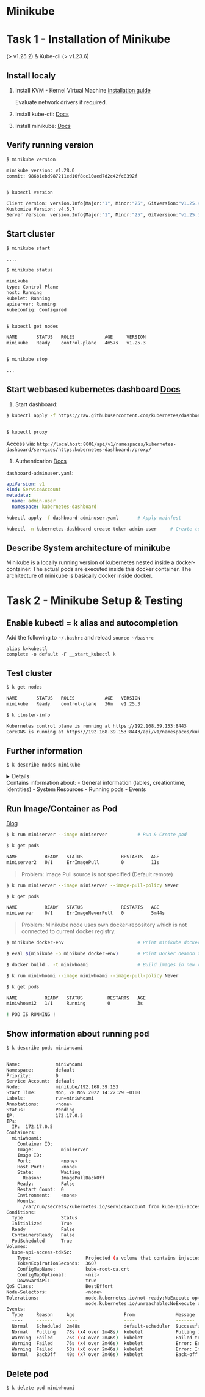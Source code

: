 # Minikube

# Task 1 - Installation of Minikube

(> v1.25.2)  & Kube-cli (> v1.23.6)

## Install localy 

1. Install KVM - Kernel Virtual Machine [Installation guide](https://linuxhint.com/install-kvm-ubuntu-22-04/)

    Evaluate network drivers if required.

2. Install kube-ctl: [Docs](https://kubernetes.io/de/docs/tasks/tools/install-minikube/)

3. Install minikube: [Docs](https://kubernetes.io/de/docs/tasks/tools/install-minikube/)


## Verify running version

```bash
$ minikube version

minikube version: v1.28.0
commit: 986b1ebd987211ed16f8cc10aed7d2c42fc8392f


$ kubectl version 

Client Version: version.Info{Major:"1", Minor:"25", GitVersion:"v1.25.4", GitCommit:"872a965c6c6526caa949f0c6ac028ef7aff3fb78", GitTreeState:"clean", BuildDate:"2022-11-09T13:36:36Z", GoVersion:"go1.19.3", Compiler:"gc", Platform:"linux/amd64"}
Kustomize Version: v4.5.7
Server Version: version.Info{Major:"1", Minor:"25", GitVersion:"v1.25.3", GitCommit:"434bfd82814af038ad94d62ebe59b133fcb50506", GitTreeState:"clean", BuildDate:"2022-10-12T10:49:09Z", GoVersion:"go1.19.2", Compiler:"gc", Platform:"linux/amd64"}
```

## Start cluster

```bash
$ minikube start

....

$ minikube status 

minikube
type: Control Plane
host: Running
kubelet: Running
apiserver: Running
kubeconfig: Configured


$ kubectl get nodes

NAME       STATUS   ROLES           AGE     VERSION
minikube   Ready    control-plane   4m57s   v1.25.3


$ minikube stop

...
```

## Start webbased kubernetes dashboard [Docs](https://kubernetes.io/docs/tasks/access-application-cluster/web-ui-dashboard/)

1. Start dashboard:

```bash
$ kubectl apply -f https://raw.githubusercontent.com/kubernetes/dashboard/v2.6.1/aio/deploy/recommended.yaml


$ kubectl proxy
```

Access via: `http://localhost:8001/api/v1/namespaces/kubernetes-dashboard/services/https:kubernetes-dashboard:/proxy/`

1. Authentication [Docs](https://github.com/kubernetes/dashboard/blob/master/docs/user/access-control/creating-sample-user.md)

`dashboard-adminuser.yaml`:
```yaml
apiVersion: v1
kind: ServiceAccount
metadata:
  name: admin-user
  namespace: kubernetes-dashboard
```

```bash
kubectl apply -f dashboard-adminuser.yaml       # Apply mainfest

kubectl -n kubernetes-dashboard create token admin-user     # Create token, use to access dashboard
```

## Describe System architecture of minikube

Minikube is a locally running version of kubernetes nested inside a docker-container.
The actual pods are executed inside this docker container.
The architecture of minikube is basically docker inside docker.


# Task 2 - Minikube Setup & Testing

## Enable kubectl = k alias and autocompletion

Add the following to `~/.bashrc` and reload `source ~/bashrc`

```
alias k=kubectl
complete -o default -F __start_kubectl k
```

## Test cluster

```bash
$ k get nodes

NAME       STATUS   ROLES           AGE   VERSION
minikube   Ready    control-plane   36m   v1.25.3

$ k cluster-info 

Kubernetes control plane is running at https://192.168.39.153:8443
CoreDNS is running at https://192.168.39.153:8443/api/v1/namespaces/kube-system/services/kube-dns:dns/proxy

```

## Further information


```
$ k describe nodes minikube
```

<details>
    </br>
    
        Name:               minikube
        Roles:              control-plane
        Labels:             beta.kubernetes.io/arch=amd64
                            beta.kubernetes.io/os=linux
                            kubernetes.io/arch=amd64
                            kubernetes.io/hostname=minikube
                            kubernetes.io/os=linux
                            minikube.k8s.io/commit=986b1ebd987211ed16f8cc10aed7d2c42fc8392f
                            minikube.k8s.io/name=minikube
                            minikube.k8s.io/primary=true
                            minikube.k8s.io/updated_at=2022_11_28T13_17_05_0700
                            minikube.k8s.io/version=v1.28.0
                            node-role.kubernetes.io/control-plane=
                            node.kubernetes.io/exclude-from-external-load-balancers=
        Annotations:        kubeadm.alpha.kubernetes.io/cri-socket: unix:///var/run/cri-dockerd.sock
                            node.alpha.kubernetes.io/ttl: 0
                            volumes.kubernetes.io/controller-managed-attach-detach: true
        CreationTimestamp:  Mon, 28 Nov 2022 13:17:02 +0100
        Taints:             <none>
        Unschedulable:      false
        Lease:
        HolderIdentity:  minikube
        AcquireTime:     <unset>
        RenewTime:       Mon, 28 Nov 2022 13:54:45 +0100
        Conditions:
        Type             Status  LastHeartbeatTime                 LastTransitionTime                Reason                       Message
        ----             ------  -----------------                 ------------------                ------                       -------
        MemoryPressure   False   Mon, 28 Nov 2022 13:52:06 +0100   Mon, 28 Nov 2022 13:17:01 +0100   KubeletHasSufficientMemory   kubelet has sufficient memory available
        DiskPressure     False   Mon, 28 Nov 2022 13:52:06 +0100   Mon, 28 Nov 2022 13:17:01 +0100   KubeletHasNoDiskPressure     kubelet has no disk pressure
        PIDPressure      False   Mon, 28 Nov 2022 13:52:06 +0100   Mon, 28 Nov 2022 13:17:01 +0100   KubeletHasSufficientPID      kubelet has sufficient PID available
        Ready            True    Mon, 28 Nov 2022 13:52:06 +0100   Mon, 28 Nov 2022 13:17:05 +0100   KubeletReady                 kubelet is posting ready status
        Addresses:
        InternalIP:  192.168.39.153
        Hostname:    minikube
        Capacity:
        cpu:                2
        ephemeral-storage:  17784752Ki
        hugepages-2Mi:      0
        memory:             5823240Ki
        pods:               110
        Allocatable:
        cpu:                2
        ephemeral-storage:  17784752Ki
        hugepages-2Mi:      0
        memory:             5823240Ki
        pods:               110
        System Info:
        Machine ID:                 c17d4c463e814d02abc95ae38cff2918
        System UUID:                c17d4c46-3e81-4d02-abc9-5ae38cff2918
        Boot ID:                    a183d048-9bdd-49f2-a386-d95fc7c95165
        Kernel Version:             5.10.57
        OS Image:                   Buildroot 2021.02.12
        Operating System:           linux
        Architecture:               amd64
        Container Runtime Version:  docker://20.10.20
        Kubelet Version:            v1.25.3
        Kube-Proxy Version:         v1.25.3
        PodCIDR:                      10.244.0.0/24
        PodCIDRs:                     10.244.0.0/24
        Non-terminated Pods:          (9 in total)
        Namespace                   Name                                          CPU Requests  CPU Limits  Memory Requests  Memory Limits  Age
        ---------                   ----                                          ------------  ----------  ---------------  -------------  ---
        kube-system                 coredns-565d847f94-zgmvz                      100m (5%)     0 (0%)      70Mi (1%)        170Mi (2%)     37m
        kube-system                 etcd-minikube                                 100m (5%)     0 (0%)      100Mi (1%)       0 (0%)         37m
        kube-system                 kube-apiserver-minikube                       250m (12%)    0 (0%)      0 (0%)           0 (0%)         37m
        kube-system                 kube-controller-manager-minikube              200m (10%)    0 (0%)      0 (0%)           0 (0%)         37m
        kube-system                 kube-proxy-lbgtk                              0 (0%)        0 (0%)      0 (0%)           0 (0%)         37m
        kube-system                 kube-scheduler-minikube                       100m (5%)     0 (0%)      0 (0%)           0 (0%)         37m
        kube-system                 storage-provisioner                           0 (0%)        0 (0%)      0 (0%)           0 (0%)         37m
        kubernetes-dashboard        dashboard-metrics-scraper-64bcc67c9c-8sqr7    0 (0%)        0 (0%)      0 (0%)           0 (0%)         29m
        kubernetes-dashboard        kubernetes-dashboard-66c887f759-c2vbh         0 (0%)        0 (0%)      0 (0%)           0 (0%)         29m
        Allocated resources:
        (Total limits may be over 100 percent, i.e., overcommitted.)
        Resource           Requests    Limits
        --------           --------    ------
        cpu                750m (37%)  0 (0%)
        memory             170Mi (2%)  170Mi (2%)
        ephemeral-storage  0 (0%)      0 (0%)
        hugepages-2Mi      0 (0%)      0 (0%)
        Events:
        Type    Reason                   Age                From             Message
        ----    ------                   ----               ----             -------
        Normal  Starting                 37m                kube-proxy       
        Normal  Starting                 29m                kube-proxy       
        Normal  Starting                 37m                kubelet          Starting kubelet.
        Normal  NodeHasSufficientMemory  37m (x3 over 37m)  kubelet          Node minikube status is now: NodeHasSufficientMemory
        Normal  NodeHasNoDiskPressure    37m (x3 over 37m)  kubelet          Node minikube status is now: NodeHasNoDiskPressure
        Normal  NodeHasSufficientPID     37m (x3 over 37m)  kubelet          Node minikube status is now: NodeHasSufficientPID
        Normal  NodeAllocatableEnforced  37m                kubelet          Updated Node Allocatable limit across pods
        Normal  NodeHasNoDiskPressure    37m                kubelet          Node minikube status is now: NodeHasNoDiskPressure
        Normal  NodeAllocatableEnforced  37m                kubelet          Updated Node Allocatable limit across pods
        Normal  NodeHasSufficientMemory  37m                kubelet          Node minikube status is now: NodeHasSufficientMemory
        Normal  NodeHasSufficientPID     37m                kubelet          Node minikube status is now: NodeHasSufficientPID
        Normal  NodeReady                37m                kubelet          Node minikube status is now: NodeReady
        Normal  Starting                 37m                kubelet          Starting kubelet.
        Normal  RegisteredNode           37m                node-controller  Node minikube event: Registered Node minikube in Controller
        Normal  Starting                 29m                kubelet          Starting kubelet.
        Normal  NodeHasSufficientMemory  29m (x8 over 29m)  kubelet          Node minikube status is now: NodeHasSufficientMemory
        Normal  NodeHasNoDiskPressure    29m (x8 over 29m)  kubelet          Node minikube status is now: NodeHasNoDiskPressure
        Normal  NodeHasSufficientPID     29m (x7 over 29m)  kubelet          Node minikube status is now: NodeHasSufficientPID
        Normal  NodeAllocatableEnforced  29m                kubelet          Updated Node Allocatable limit across pods
        Normal  RegisteredNode           29m                node-controller  Node minikube event: Registered Node minikube in Controller
    

</details>
Contains information about:
- General information (lables, creationtime, identities)
- System Resources
- Running pods
- Events


## Run Image/Container as Pod 

[Blog](https://medium.com/swlh/how-to-run-locally-built-docker-images-in-kubernetes-b28fbc32cc1d)

```bash
$ k run miniserver --image miniserver           # Run & Create pod

$ k get pods

NAME          READY   STATUS              RESTARTS   AGE
miniserver2   0/1     ErrImagePull        0          11s
```
> Problem: Image Pull source is not specified (Default remote)

```bash
$ k run miniserver --image miniserver --image-pull-policy Never

$ k get pods

NAME          READY   STATUS              RESTARTS   AGE
miniserver    0/1     ErrImageNeverPull   0          5m44s
```
> Problem: Minikube node uses own docker-repository which is not connected to current docker registry.

```bash
$ minikube docker-env                           # Print minikube docker-repo

$ eval $(minikube -p minikube docker-env)       # Point Docker deamon to current minikube internal Docker registry (only temporary exported variables!)

$ docker build . -t miniwhoami                  # Build images in new registry

$ k run miniwhoami --image miniwhoami --image-pull-policy Never

$ k get pods 

NAME          READY   STATUS         RESTARTS   AGE
miniwhoami2   1/1     Running        0          3s

! POD IS RUNNING !
```

## Show information about running pod

```bash
$ k describe pods miniwhoami


Name:             miniwhoami
Namespace:        default
Priority:         0
Service Account:  default
Node:             minikube/192.168.39.153
Start Time:       Mon, 28 Nov 2022 14:22:29 +0100
Labels:           run=miniwhoami
Annotations:      <none>
Status:           Pending
IP:               172.17.0.5
IPs:
  IP:  172.17.0.5
Containers:
  miniwhoami:
    Container ID:   
    Image:          miniserver
    Image ID:       
    Port:           <none>
    Host Port:      <none>
    State:          Waiting
      Reason:       ImagePullBackOff
    Ready:          False
    Restart Count:  0
    Environment:    <none>
    Mounts:
      /var/run/secrets/kubernetes.io/serviceaccount from kube-api-access-tdk5z (ro)
Conditions:
  Type              Status
  Initialized       True 
  Ready             False 
  ContainersReady   False 
  PodScheduled      True 
Volumes:
  kube-api-access-tdk5z:
    Type:                    Projected (a volume that contains injected data from multiple sources)
    TokenExpirationSeconds:  3607
    ConfigMapName:           kube-root-ca.crt
    ConfigMapOptional:       <nil>
    DownwardAPI:             true
QoS Class:                   BestEffort
Node-Selectors:              <none>
Tolerations:                 node.kubernetes.io/not-ready:NoExecute op=Exists for 300s
                             node.kubernetes.io/unreachable:NoExecute op=Exists for 300s
Events:
  Type     Reason     Age                  From               Message
  ----     ------     ----                 ----               -------
  Normal   Scheduled  2m48s                default-scheduler  Successfully assigned default/miniwhoami to minikube
  Normal   Pulling    78s (x4 over 2m48s)  kubelet            Pulling image "miniserver"
  Warning  Failed     76s (x4 over 2m46s)  kubelet            Failed to pull image "miniserver": rpc error: code = Unknown desc = Error response from daemon: pull access denied for miniserver, repository does not exist or may require 'docker login': denied: requested access to the resource is denied
  Warning  Failed     76s (x4 over 2m46s)  kubelet            Error: ErrImagePull
  Warning  Failed     53s (x6 over 2m46s)  kubelet            Error: ImagePullBackOff
  Normal   BackOff    40s (x7 over 2m46s)  kubelet            Back-off pulling image "miniserver"

```

##  Delete pod

```
$ k delete pod miniwhoami
```